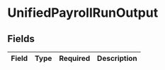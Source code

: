 # UnifiedPayrollRunOutput


## Fields

| Field       | Type        | Required    | Description |
| ----------- | ----------- | ----------- | ----------- |